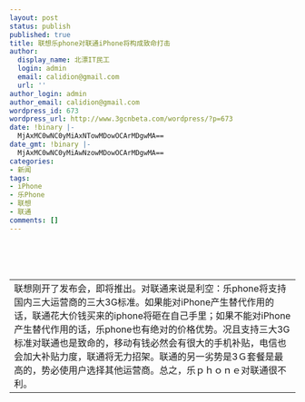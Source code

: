 ```yaml
---
layout: post
status: publish
published: true
title: 联想乐phone对联通iPhone将构成致命打击
author:
  display_name: 北漂IT民工
  login: admin
  email: calidion@gmail.com
  url: ''
author_login: admin
author_email: calidion@gmail.com
wordpress_id: 673
wordpress_url: http://www.3gcnbeta.com/wordpress/?p=673
date: !binary |-
  MjAxMC0wNC0yMiAxNTowMDowOCArMDgwMA==
date_gmt: !binary |-
  MjAxMC0wNC0yMiAwNzowMDowOCArMDgwMA==
categories:
- 新闻
tags:
- iPhone
- 乐Phone
- 联想
- 联通
comments: []
---
```

<table cellspacing="0" cellpadding="0">
<tbody>
<tr>
<td id="postmessage_1366738">联想刚开了发布会，即将推出。对联通来说是利空：乐phone将支持国内三大运营商的三大3G标准。如果能对iPhone产生替代作用的话，联通花大价钱买来的iphone将砸在自己手里；如果不能对iPhone产生替代作用的话，乐phone也有绝对的价格优势。况且支持三大3G标准对联通也是致命的，移动有钱必然会有很大的手机补贴，电信也会加大补贴力度，联通将无力招架。联通的另一劣势是3Ｇ套餐是最高的，势必使用户选择其他运营商。总之，乐ｐｈｏｎｅ对联通很不利。</td><br />
</tr><br />
</tbody><br />
</table></p>
